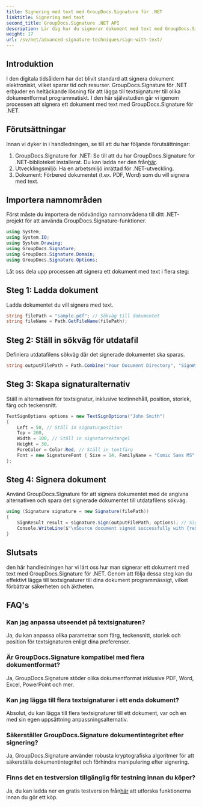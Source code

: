 ```yaml
---
title: Signering med text med GroupDocs.Signature för .NET
linktitle: Signering med text
second_title: GroupDocs.Signature .NET API
description: Lär dig hur du signerar dokument med text med GroupDocs.Signature för .NET. Steg-för-steg-guide för att lägga till textsignaturer programmatiskt.
weight: 17
url: /sv/net/advanced-signature-techniques/sign-with-text/
---
```

## Introduktion
I den digitala tidsåldern har det blivit standard att signera dokument elektroniskt, vilket sparar tid och resurser. GroupDocs.Signature för .NET erbjuder en heltäckande lösning för att lägga till textsignaturer till olika dokumentformat programmatiskt. I den här självstudien går vi igenom processen att signera ett dokument med text med GroupDocs.Signature för .NET.
## Förutsättningar
Innan vi dyker in i handledningen, se till att du har följande förutsättningar:
1.  GroupDocs.Signature for .NET: Se till att du har GroupDocs.Signature for .NET-biblioteket installerat. Du kan ladda ner den från[här](https://releases.groupdocs.com/signature/net/).
2. Utvecklingsmiljö: Ha en arbetsmiljö inrättad för .NET-utveckling.
3. Dokument: Förbered dokumentet (t.ex. PDF, Word) som du vill signera med text.

## Importera namnområden
Först måste du importera de nödvändiga namnområdena till ditt .NET-projekt för att använda GroupDocs.Signature-funktioner.
```csharp
using System;
using System.IO;
using System.Drawing;
using GroupDocs.Signature;
using GroupDocs.Signature.Domain;
using GroupDocs.Signature.Options;
```

Låt oss dela upp processen att signera ett dokument med text i flera steg:
## Steg 1: Ladda dokument
Ladda dokumentet du vill signera med text.
```csharp
string filePath = "sample.pdf"; // Sökväg till dokumentet
string fileName = Path.GetFileName(filePath);
```
## Steg 2: Ställ in sökväg för utdatafil
Definiera utdatafilens sökväg där det signerade dokumentet ska sparas.
```csharp
string outputFilePath = Path.Combine("Your Document Directory", "SignWithText", fileName);
```
## Steg 3: Skapa signaturalternativ
Ställ in alternativen för textsignatur, inklusive textinnehåll, position, storlek, färg och teckensnitt.
```csharp
TextSignOptions options = new TextSignOptions("John Smith")
{
    Left = 50, // Ställ in signaturposition
    Top = 200,
    Width = 100, // Ställ in signaturrektangel
    Height = 30,
    ForeColor = Color.Red, // Ställ in textfärg
    Font = new SignatureFont { Size = 14, FamilyName = "Comic Sans MS" } // Ställ in teckensnitt
};
```
## Steg 4: Signera dokument
Använd GroupDocs.Signature för att signera dokumentet med de angivna alternativen och spara det signerade dokumentet till utdatafilens sökväg.
```csharp
using (Signature signature = new Signature(filePath))
{
    SignResult result = signature.Sign(outputFilePath, options); // Signera dokument
    Console.WriteLine($"\nSource document signed successfully with {result.Succeeded.Count} signature(s).\nFile saved at {outputFilePath}.");
}
```

## Slutsats
den här handledningen har vi lärt oss hur man signerar ett dokument med text med GroupDocs.Signature för .NET. Genom att följa dessa steg kan du effektivt lägga till textsignaturer till dina dokument programmässigt, vilket förbättrar säkerheten och äktheten.
## FAQ's
### Kan jag anpassa utseendet på textsignaturen?
Ja, du kan anpassa olika parametrar som färg, teckensnitt, storlek och position för textsignaturen enligt dina preferenser.
### Är GroupDocs.Signature kompatibel med flera dokumentformat?
Ja, GroupDocs.Signature stöder olika dokumentformat inklusive PDF, Word, Excel, PowerPoint och mer.
### Kan jag lägga till flera textsignaturer i ett enda dokument?
Absolut, du kan lägga till flera textsignaturer till ett dokument, var och en med sin egen uppsättning anpassningsalternativ.
### Säkerställer GroupDocs.Signature dokumentintegritet efter signering?
Ja, GroupDocs.Signature använder robusta kryptografiska algoritmer för att säkerställa dokumentintegritet och förhindra manipulering efter signering.
### Finns det en testversion tillgänglig för testning innan du köper?
 Ja, du kan ladda ner en gratis testversion från[här](https://releases.groupdocs.com/) att utforska funktionerna innan du gör ett köp.